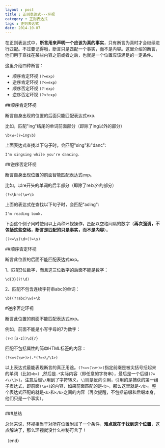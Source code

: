 ```yaml
---
layout : post
title : 正则表达式---环视
category : 正则表达式
tags : 正则表达式
date: 2014-10-07
---
```

在正则表达式中，**断言用来声明一个应该为真的事实**，只有断言为真时才会继续进行匹配。不过要记得哦，断言只是匹配一个事实，而不是内容。这里介绍的断言，他们用于查找在某些内容之前或者之后，也就是一个位置应该满足的一定条件。

这里介绍四种断言：

*	顺序肯定环视 	`(?=exp)`
*	逆序肯定环视	`(?<=exp)`
*	顺序否定环视	`(?!exp)`
*	逆序否定环视	`(?<!exp)`

<!--more-->

##顺序肯定环视

断言自身出现的位置的后面只能匹配表达式exp.

比如，匹配"ing"结尾的单词前面部分（即除了ing以外的部分）

	\b\w+(?=ing\b)

上面表达式查找以下句子时，会匹配"sing"和"danc":
	
	I'm singsing while you're dancing.

##逆序否定环视

断言自身出现位置的前面智能匹配表达式exp。

比如，以re开头的单词的后半部分（即除了re以外的部分）

	(?<\bre)\w+\b

上面的表达式在查找以下句子时，会匹配"ading":

	I'm reading book.


下面这个例子同时使用以上两种环视操作，匹配以空格间隔的数字（**再次强调，不包括这些空格，断言是匹配的只是事实，而不是内容**）。

	(?<=\s)\d+(?=\s)

##顺序否定环视

断言此位置的后面不能匹配表达式exp。

1、匹配3位数字，而且这三位数字的后面不能是数字：

	\d{3}(?!\d)

2、匹配不包含连续字符串abc的单词：

	\b((?!abc)\w)+\b

#逆序否定环视

断言此位置的前面不能匹配表达式exp。

例如，前面不能是小写字母的7为数字：

	(?<![a-z])\d{7}

匹配不包括属性的简单HTML标签的内容：

	(?<=<(\w+)>).*(?=<\/\1>)

以上表达式最能表现断言的真正用途。`(?<=<(\w+)>)`指定前缀是被尖括号括起来的单词（比如`<b>`）,然后是`.*`实际内容（即任意的字符串），最后是一个后缀`(?=<\/\1>)`。注意后缀`\/`用到了字符转义，`\1`则是反向引用，引用的是捕获的第一组子表达式，即前面`(\w+)`的内容，如果前面匹配的是`<b>`，那么这里就是`</b>`。整个表达式匹配的就是`<b>`和`</b>`之间的内容（再次提醒，不包括前缀和后缀本身，他们只是一个事实）。

---

###总结

总体来说，环视相当于对所在位置附加了一个条件，**难点就在于找到这个位置**，这点解决了，那么环视就没什么神秘可言了！

（end）


